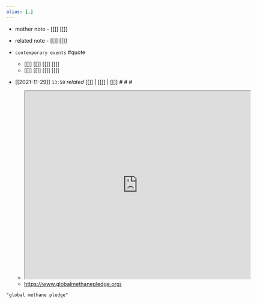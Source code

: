 ```yaml
---
alias: [,]
---
```

- mother note - [[]] [[]]
- related note - [[]] [[]]
- `contemporary events` #quote 
	- [[]] [[]] [[]] [[]]
	- [[]] [[]] [[]] [[]]

- [[2021-11-29]]  `13:50` _related_ [[]] | [[]] | [[]] # # #
	- <iframe src="https://www.globalmethanepledge.org/" width="600" height="500" ></iframe>
	- https://www.globalmethanepledge.org/

```query
"global methane pledge"
```